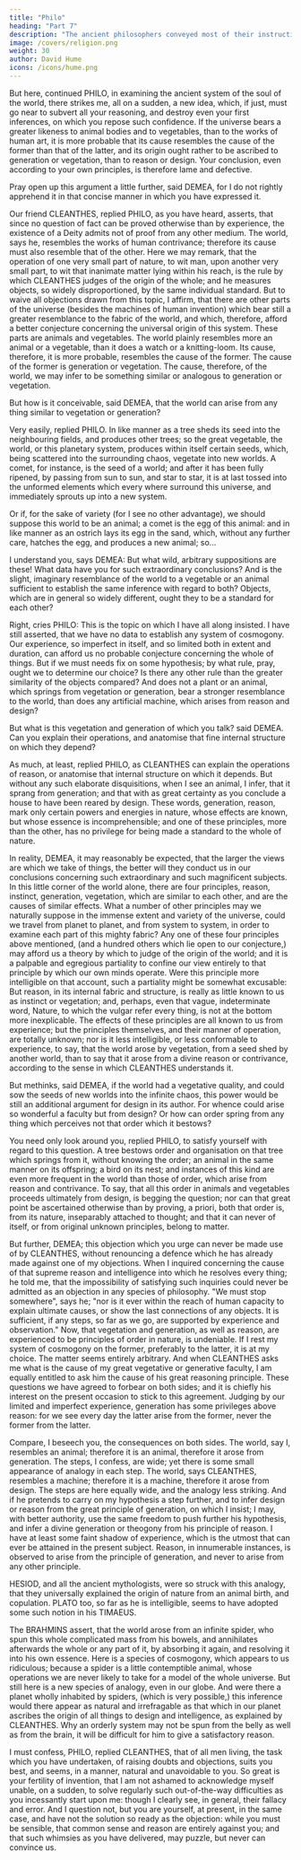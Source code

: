 ```yaml
---
title: "Philo"
heading: "Part 7"
description: "The ancient philosophers conveyed most of their instruction in the form of dialogue. But dialogues have been little practised in later ages and have seldom succeeded when attempted"
image: /covers/religion.png
weight: 30
author: David Hume
icons: /icons/hume.png
--- 
```



But here, continued PHILO, in examining the ancient system of the soul of the world, there strikes me, all on a sudden, a new idea, which, if just, must go near to subvert all your reasoning, and destroy even your first inferences, on which you repose such confidence. If the universe bears a greater likeness to animal bodies and to vegetables, than to the works of human art, it is more probable that its cause resembles the cause of the former than that of the latter, and its origin ought rather to be ascribed to generation or vegetation, than to reason or design. Your conclusion, even according to your own principles, is therefore lame and defective.

Pray open up this argument a little further, said DEMEA, for I do not rightly apprehend it in that concise manner in which you have expressed it.

Our friend CLEANTHES, replied PHILO, as you have heard, asserts, that since no question of fact can be proved otherwise than by experience, the existence of a Deity admits not of proof from any other medium. The world, says he, resembles the works of human contrivance; therefore its cause must also resemble that of the other. Here we may remark, that the operation of one very small part of nature, to wit man, upon another very small part, to wit that inanimate matter lying within his reach, is the rule by which CLEANTHES judges of the origin of the whole; and he measures objects, so widely disproportioned, by the same individual standard. But to waive all objections drawn from this topic, I affirm, that there are other parts of the universe (besides the machines of human invention) which bear still a greater resemblance to the fabric of the world, and which, therefore, afford a better conjecture concerning the universal origin of this system. These parts are animals and vegetables. The world plainly resembles more an animal or a vegetable, than it does a watch or a knitting-loom. Its cause, therefore, it is more probable, resembles the cause of the former. The cause of the former is generation or vegetation. The cause, therefore, of the world, we may infer to be something similar or analogous to generation or vegetation.

But how is it conceivable, said DEMEA, that the world can arise from any thing similar to vegetation or generation?

Very easily, replied PHILO. In like manner as a tree sheds its seed into the neighbouring fields, and produces other trees; so the great vegetable, the world, or this planetary system, produces within itself certain seeds, which, being scattered into the surrounding chaos, vegetate into new worlds. A comet, for instance, is the seed of a world; and after it has been fully ripened, by passing from sun to sun, and star to star, it is at last tossed into the unformed elements which every where surround this universe, and immediately sprouts up into a new system.

Or if, for the sake of variety (for I see no other advantage), we should suppose this world to be an animal; a comet is the egg of this animal: and in like manner as an ostrich lays its egg in the sand, which, without any further care, hatches the egg, and produces a new animal; so...

I understand you, says DEMEA: But what wild, arbitrary suppositions are these! What data have you for such extraordinary conclusions? And is the slight, imaginary resemblance of the world to a vegetable or an animal sufficient to establish the same inference with regard to both? Objects, which are in general so widely different, ought they to be a standard for each other?

Right, cries PHILO: This is the topic on which I have all along insisted. I have still asserted, that we have no data to establish any system of cosmogony. Our experience, so imperfect in itself, and so limited both in extent and duration, can afford us no probable conjecture concerning the whole of things. But if we must needs fix on some hypothesis; by what rule, pray, ought we to determine our choice? Is there any other rule than the greater similarity of the objects compared? And does not a plant or an animal, which springs from vegetation or generation, bear a stronger resemblance to the world, than does any artificial machine, which arises from reason and design?

But what is this vegetation and generation of which you talk? said DEMEA. Can you explain their operations, and anatomise that fine internal structure on which they depend?

As much, at least, replied PHILO, as CLEANTHES can explain the operations of reason, or anatomise that internal structure on which it depends. But without any such elaborate disquisitions, when I see an animal, I infer, that it sprang from generation; and that with as great certainty as you conclude a house to have been reared by design. These words, generation, reason, mark only certain powers and energies in nature, whose effects are known, but whose essence is incomprehensible; and one of these principles, more than the other, has no privilege for being made a standard to the whole of nature.

In reality, DEMEA, it may reasonably be expected, that the larger the views are which we take of things, the better will they conduct us in our conclusions concerning such extraordinary and such magnificent subjects. In this little corner of the world alone, there are four principles, reason, instinct, generation, vegetation, which are similar to each other, and are the causes of similar effects. What a number of other principles may we naturally suppose in the immense extent and variety of the universe, could we travel from planet to planet, and from system to system, in order to examine each part of this mighty fabric? Any one of these four principles above mentioned, (and a hundred others which lie open to our conjecture,) may afford us a theory by which to judge of the origin of the world; and it is a palpable and egregious partiality to confine our view entirely to that principle by which our own minds operate. Were this principle more intelligible on that account, such a partiality might be somewhat excusable: But reason, in its internal fabric and structure, is really as little known to us as instinct or vegetation; and, perhaps, even that vague, indeterminate word, Nature, to which the vulgar refer every thing, is not at the bottom more inexplicable. The effects of these principles are all known to us from experience; but the principles themselves, and their manner of operation, are totally unknown; nor is it less intelligible, or less conformable to experience, to say, that the world arose by vegetation, from a seed shed by another world, than to say that it arose from a divine reason or contrivance, according to the sense in which CLEANTHES understands it.

But methinks, said DEMEA, if the world had a vegetative quality, and could sow the seeds of new worlds into the infinite chaos, this power would be still an additional argument for design in its author. For whence could arise so wonderful a faculty but from design? Or how can order spring from any thing which perceives not that order which it bestows?

You need only look around you, replied PHILO, to satisfy yourself with regard to this question. A tree bestows order and organisation on that tree which springs from it, without knowing the order; an animal in the same manner on its offspring; a bird on its nest; and instances of this kind are even more frequent in the world than those of order, which arise from reason and contrivance. To say, that all this order in animals and vegetables proceeds ultimately from design, is begging the question; nor can that great point be ascertained otherwise than by proving, a priori, both that order is, from its nature, inseparably attached to thought; and that it can never of itself, or from original unknown principles, belong to matter.

But further, DEMEA; this objection which you urge can never be made use of by CLEANTHES, without renouncing a defence which he has already made against one of my objections. When I inquired concerning the cause of that supreme reason and intelligence into which he resolves every thing; he told me, that the impossibility of satisfying such inquiries could never be admitted as an objection in any species of philosophy. "We must stop somewhere", says he; "nor is it ever within the reach of human capacity to explain ultimate causes, or show the last connections of any objects. It is sufficient, if any steps, so far as we go, are supported by experience and observation." Now, that vegetation and generation, as well as reason, are experienced to be principles of order in nature, is undeniable. If I rest my system of cosmogony on the former, preferably to the latter, it is at my choice. The matter seems entirely arbitrary. And when CLEANTHES asks me what is the cause of my great vegetative or generative faculty, I am equally entitled to ask him the cause of his great reasoning principle. These questions we have agreed to forbear on both sides; and it is chiefly his interest on the present occasion to stick to this agreement. Judging by our limited and imperfect experience, generation has some privileges above reason: for we see every day the latter arise from the former, never the former from the latter.

Compare, I beseech you, the consequences on both sides. The world, say I, resembles an animal; therefore it is an animal, therefore it arose from generation. The steps, I confess, are wide; yet there is some small appearance of analogy in each step. The world, says CLEANTHES, resembles a machine; therefore it is a machine, therefore it arose from design. The steps are here equally wide, and the analogy less striking. And if he pretends to carry on my hypothesis a step further, and to infer design or reason from the great principle of generation, on which I insist; I may, with better authority, use the same freedom to push further his hypothesis, and infer a divine generation or theogony from his principle of reason. I have at least some faint shadow of experience, which is the utmost that can ever be attained in the present subject. Reason, in innumerable instances, is observed to arise from the principle of generation, and never to arise from any other principle.

HESIOD, and all the ancient mythologists, were so struck with this analogy, that they universally explained the origin of nature from an animal birth, and copulation. PLATO too, so far as he is intelligible, seems to have adopted some such notion in his TIMAEUS.

The BRAHMINS assert, that the world arose from an infinite spider, who spun this whole complicated mass from his bowels, and annihilates afterwards the whole or any part of it, by absorbing it again, and resolving it into his own essence. Here is a species of cosmogony, which appears to us ridiculous; because a spider is a little contemptible animal, whose operations we are never likely to take for a model of the whole universe. But still here is a new species of analogy, even in our globe. And were there a planet wholly inhabited by spiders, (which is very possible,) this inference would there appear as natural and irrefragable as that which in our planet ascribes the origin of all things to design and intelligence, as explained by CLEANTHES. Why an orderly system may not be spun from the belly as well as from the brain, it will be difficult for him to give a satisfactory reason.

I must confess, PHILO, replied CLEANTHES, that of all men living, the task which you have undertaken, of raising doubts and objections, suits you best, and seems, in a manner, natural and unavoidable to you. So great is your fertility of invention, that I am not ashamed to acknowledge myself unable, on a sudden, to solve regularly such out-of-the-way difficulties as you incessantly start upon me: though I clearly see, in general, their fallacy and error. And I question not, but you are yourself, at present, in the same case, and have not the solution so ready as the objection: while you must be sensible, that common sense and reason are entirely against you; and that such whimsies as you have delivered, may puzzle, but never can convince us.







